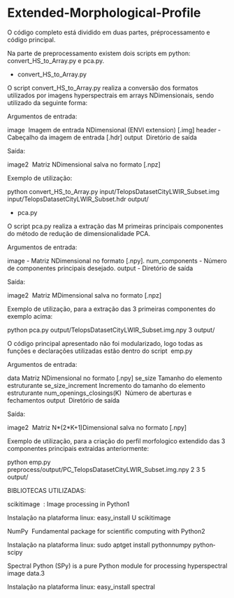 # Extended-Morphological-Profile

O código completo está dividido em duas partes, pré­processamento e código principal. 
 
Na parte de pre­processamento existem dois scripts em python: ​
convert_HS_to_Array.py e pca.py.
 
- convert_HS_to_Array.py 
 
O script ​convert_HS_to_Array.py​ realiza a conversão dos formatos utilizados por imagens hyperspectrais em arrays N­Dimensionais, sendo utilizado da seguinte forma: 
 
Argumentos de entrada: 
 
image  ­ Imagem de entrada N­Dimensional (ENVI extension) [.img] 
header ­ Cabeçalho da imagem de entrada [.hdr] 
output ­ Diretório de saída

Saída: 

image2 ­ Matriz N­Dimensional salva no formato [.npz] 
 
Exemplo de utilização: 
 
python convert_HS_to_Array.py input/TelopsDatasetCityLWIR_Subset.img 
input/TelopsDatasetCityLWIR_Subset.hdr output/ 
 
- pca.py 
 
O script pca.py realiza a extração das M primeiras principais componentes do método de redução de dimensionalidade PCA. 
 
Argumentos de entrada: 
 
image - Matriz N­Dimensional no formato [.npy]. 
num_components - Número de componentes principais desejado. 
output - Diretório de saída
 
 
Saída: 
 
image2 ­ Matriz M­Dimensional salva no formato [.npz] 


Exemplo de utilização, para a extração das 3 primeiras componentes do exemplo acima: 
 
python pca.py output/TelopsDatasetCityLWIR_Subset.img.npy 3 output/

O código principal apresentado não foi modularizado, logo todas as funções e declarações 
utilizadas estão dentro do script ​
emp.py 
 
Argumentos de entrada: 
 
data Matriz N­Dimensional no formato [.npy] 
se_size Tamanho do elemento estruturante 
se_size_increment Incremento do tamanho do elemento estruturante 
num_openings_closings(K) ­ Número de aberturas e fechamentos 
output
­ Diretório de saída 
 
Saída: 
 
image2 ­ Matriz N*(2*K+1)­Dimensional salva no formato [.npy] 
 
 
Exemplo de utilização, para a criação do perfil morfologico extendido das 3 componentes principais extraidas anteriormente: 
 
python emp.py  preprocess/output/PC_TelopsDatasetCityLWIR_Subset.img.npy 2 3 5 output/ 
 
 
BIBLIOTECAS UTILIZADAS: 
 
scikit­image ​
: Image processing in Python1 
 
Instalação na plataforma linux:
easy_install ­U scikit­image 
 
NumPy​
 ­ Fundamental package for scientific computing with Python2 
 
Instalação na plataforma linux: 
sudo apt­get install python­numpy python­scipy 
 
Spectral Python (SPy) is a pure Python module for processing hyperspectral image data.3
 
Instalação na plataforma linux: 
easy_install spectral 

